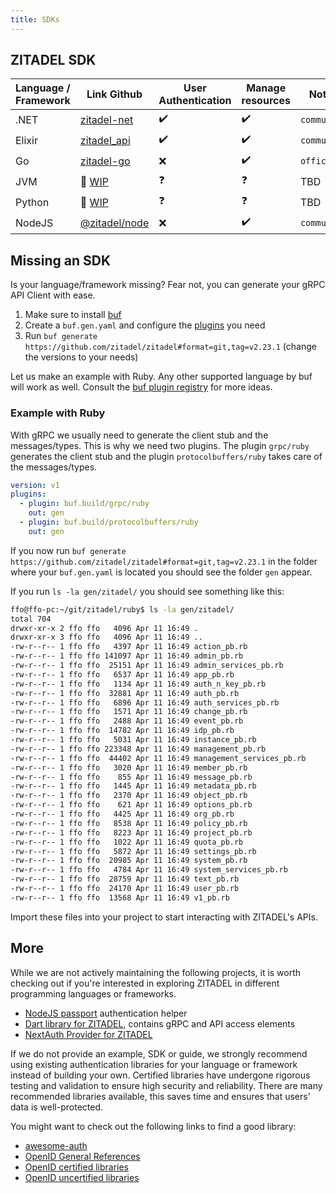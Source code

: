 ```yaml
---
title: SDKs
---
```


## ZITADEL SDK

| Language / Framework | Link Github | User Authentication | Manage resources | Notes |
|--- | --- | --- | --- | --- |
| .NET     | [zitadel-net](https://github.com/smartive/zitadel-net) | ✔️ | ✔️ | `community` |
| Elixir   | [zitadel_api](https://github.com/jshmrtn/zitadel_api) | ✔️ | ✔️ | `community` |
| Go       | [zitadel-go](https://github.com/zitadel/zitadel-go) | ❌ | ✔️ | `official` |
| JVM      | 🚧 [WIP](https://github.com/zitadel/zitadel/discussions/3650) | ❓ | ❓ | TBD |
| Python   | 🚧 [WIP](https://github.com/zitadel/zitadel/issues/3675) | ❓ | ❓ | TBD |
| NodeJS   | [@zitadel/node](https://www.npmjs.com/package/@zitadel/node) | ❌ | ✔️ | `community` |

## Missing an SDK

Is your language/framework missing? Fear not, you can generate your gRPC API Client with ease.

1. Make sure to install [buf](https://buf.build/docs/installation/)
2. Create a `buf.gen.yaml` and configure the [plugins](https://buf.build/plugins) you need
3. Run `buf generate https://github.com/zitadel/zitadel#format=git,tag=v2.23.1` (change the versions to your needs)

Let us make an example with Ruby. Any other supported language by buf will work as well. Consult the [buf plugin registry](https://buf.build/plugins) for more ideas.

### Example with Ruby

With gRPC we usually need to generate the client stub and the messages/types. This is why we need two plugins.
The plugin `grpc/ruby` generates the client stub and the plugin `protocolbuffers/ruby` takes care of the messages/types.

```yaml
version: v1
plugins:
  - plugin: buf.build/grpc/ruby
    out: gen
  - plugin: buf.build/protocolbuffers/ruby
    out: gen
```

If you now run `buf generate https://github.com/zitadel/zitadel#format=git,tag=v2.23.1` in the folder where your `buf.gen.yaml` is located you should see the folder `gen` appear.

If you run `ls -la gen/zitadel/` you should see something like this:

```bash
ffo@ffo-pc:~/git/zitadel/ruby$ ls -la gen/zitadel/
total 704
drwxr-xr-x 2 ffo ffo   4096 Apr 11 16:49 .
drwxr-xr-x 3 ffo ffo   4096 Apr 11 16:49 ..
-rw-r--r-- 1 ffo ffo   4397 Apr 11 16:49 action_pb.rb
-rw-r--r-- 1 ffo ffo 141097 Apr 11 16:49 admin_pb.rb
-rw-r--r-- 1 ffo ffo  25151 Apr 11 16:49 admin_services_pb.rb
-rw-r--r-- 1 ffo ffo   6537 Apr 11 16:49 app_pb.rb
-rw-r--r-- 1 ffo ffo   1134 Apr 11 16:49 auth_n_key_pb.rb
-rw-r--r-- 1 ffo ffo  32881 Apr 11 16:49 auth_pb.rb
-rw-r--r-- 1 ffo ffo   6896 Apr 11 16:49 auth_services_pb.rb
-rw-r--r-- 1 ffo ffo   1571 Apr 11 16:49 change_pb.rb
-rw-r--r-- 1 ffo ffo   2488 Apr 11 16:49 event_pb.rb
-rw-r--r-- 1 ffo ffo  14782 Apr 11 16:49 idp_pb.rb
-rw-r--r-- 1 ffo ffo   5031 Apr 11 16:49 instance_pb.rb
-rw-r--r-- 1 ffo ffo 223348 Apr 11 16:49 management_pb.rb
-rw-r--r-- 1 ffo ffo  44402 Apr 11 16:49 management_services_pb.rb
-rw-r--r-- 1 ffo ffo   3020 Apr 11 16:49 member_pb.rb
-rw-r--r-- 1 ffo ffo    855 Apr 11 16:49 message_pb.rb
-rw-r--r-- 1 ffo ffo   1445 Apr 11 16:49 metadata_pb.rb
-rw-r--r-- 1 ffo ffo   2370 Apr 11 16:49 object_pb.rb
-rw-r--r-- 1 ffo ffo    621 Apr 11 16:49 options_pb.rb
-rw-r--r-- 1 ffo ffo   4425 Apr 11 16:49 org_pb.rb
-rw-r--r-- 1 ffo ffo   8538 Apr 11 16:49 policy_pb.rb
-rw-r--r-- 1 ffo ffo   8223 Apr 11 16:49 project_pb.rb
-rw-r--r-- 1 ffo ffo   1022 Apr 11 16:49 quota_pb.rb
-rw-r--r-- 1 ffo ffo   5872 Apr 11 16:49 settings_pb.rb
-rw-r--r-- 1 ffo ffo  20985 Apr 11 16:49 system_pb.rb
-rw-r--r-- 1 ffo ffo   4784 Apr 11 16:49 system_services_pb.rb
-rw-r--r-- 1 ffo ffo  28759 Apr 11 16:49 text_pb.rb
-rw-r--r-- 1 ffo ffo  24170 Apr 11 16:49 user_pb.rb
-rw-r--r-- 1 ffo ffo  13568 Apr 11 16:49 v1_pb.rb
```

Import these files into your project to start interacting with ZITADEL's APIs.

## More

While we are not actively maintaining the following projects, it is worth checking out if you're interested in exploring ZITADEL in different programming languages or frameworks.

- [NodeJS passport](https://github.com/buehler/node-passport-zitadel) authentication helper
- [Dart library for ZITADEL](https://github.com/smartive/zitadel-dart), contains gRPC and API access elements
- [NextAuth Provider for ZITADEL](https://next-auth.js.org/providers/zitadel)

If we do not provide an example, SDK or guide, we strongly recommend using existing authentication libraries for your language or framework instead of building your own.
Certified libraries have undergone rigorous testing and validation to ensure high security and reliability.
There are many recommended libraries available, this saves time and ensures that users' data is well-protected.

You might want to check out the following links to find a good library:

- [awesome-auth](https://github.com/casbin/awesome-auth)
- [OpenID General References](https://openid.net/developers/libraries/)
- [OpenID certified libraries](https://openid.net/developers/certified/)
- [OpenID uncertified libraries](https://openid.net/developers/uncertified/)
